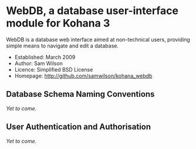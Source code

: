 
WebDB, a database user-interface module for Kohana 3
================================================================================

WebDB is a database web interface aimed at non-technical users, providing simple
means to navigate and edit a database.

* Established: March 2009
* Author: Sam Wilson
* Licence: Simplified BSD License
* Homepage: http://github.com/samwilson/kohana_webdb

Database Schema Naming Conventions
--------------------------------------------------------------------------------

*Yet to come.*

User Authentication and Authorisation
--------------------------------------------------------------------------------

*Yet to come.*
